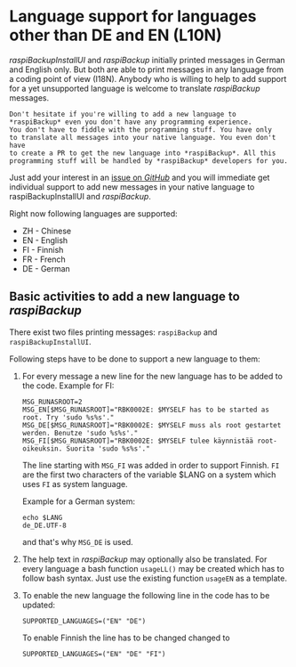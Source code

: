 # Language support for languages other than DE and EN (L10N)

*raspiBackupInstallUI* and *raspiBackup* initially printed messages in German and English only.
But both are able to print messages in any language from a coding point of view (I18N).
Anybody who is willing to help to add support for a yet unsupported language is welcome
to translate *raspiBackup* messages.

``` admonish info title="Note"
Don't hesitate if you're willing to add a new language to *raspiBackup* even you don't have any programming experience.
You don't have to fiddle with the programming stuff. You have only
to translate all messages into your native language. You even don't have
to create a PR to get the new language into *raspiBackup*. All this programming stuff will be handled by *raspiBackup* developers for you.
```

Just add your interest in an [issue on *GitHub*](https://github.com/framps/raspiBackup/issues) and
you will immediate get individual support to add new messages in your native language
to raspiBackupInstallUI and *raspiBackup*.

Right now following languages are supported:

  - ZH - Chinese
  - EN - English
  - FI - Finnish
  - FR - French
  - DE - German

## Basic activities to add a new language to *raspiBackup*

There exist two files printing messages: `raspiBackup` and `raspiBackupInstallUI`.

Following steps have to be done to support a new language to them:

1. For every message a new line for the new language has to be added to the code. Example for FI:

   ```
   MSG_RUNASROOT=2
   MSG_EN[$MSG_RUNASROOT]="RBK0002E: $MYSELF has to be started as root. Try 'sudo %s%s'."
   MSG_DE[$MSG_RUNASROOT]="RBK0002E: $MYSELF muss als root gestartet werden. Benutze 'sudo %s%s'."
   MSG_FI[$MSG_RUNASROOT]="RBK0002E: $MYSELF tulee käynnistää root-oikeuksin. Suorita 'sudo %s%s'."
   ```

   The line starting with `MSG_FI` was added in order to support Finnish.
   `FI` are the first two characters of the variable $LANG on a system which uses `FI` as system language.

   Example for a German system:
   ```
   echo $LANG
   de_DE.UTF-8
   ```
   and that's why `MSG_DE` is used.

1. The help text in *raspiBackup* may optionally also be translated.
   For every language a bash function `usageLL()` may be created which has to follow bash syntax.
   Just use the existing function `usageEN` as a template.

1. To enable the new language the following line in the code has to be updated:
   ```
   SUPPORTED_LANGUAGES=("EN" "DE")
   ```
   To enable Finnish the line has to be changed changed to
   ```
   SUPPORTED_LANGUAGES=("EN" "DE" "FI")
   ```

[.de]: ../../de/src/local-language-support-for-languages-other-than-de-and-en-l10n.md

[.source]: https://linux-tips-and-tricks.de/en/raspibackupcategoried/603-raspibackup-local-language-support-for-languages-other-than-de-and-en-l10n
[.source]: https://linux-tips-and-tricks.de/de/raspibackupcategoried/603-raspibackup-local-language-support-for-languages-other-than-de-and-en-l10n

[.status]: rft
